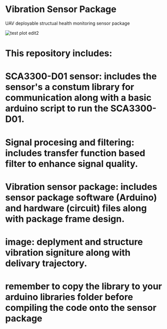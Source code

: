 # Vibration Sensor Package
UAV deployable structual health monitoring sensor package

![test plot edit2](https://user-images.githubusercontent.com/53347740/170055692-d6ccd6bc-9afc-4fe3-97fc-5ea063a8e2b1.png)

# This repository includes:
#  SCA3300-D01 sensor: includes the sensor's a constum library for communication along with a basic arduino script to run the SCA3300-D01.
#  Signal procesing and filtering: includes transfer function based filter to enhance signal quality.
#  Vibration sensor package: includes sensor package software (Arduino) and hardware (circuit) files along with package frame design.
#  image: deplyment and structure vibration signiture along with delivary trajectory. 


# remember to copy the library to your arduino libraries folder before compiling the code onto the sensor package

